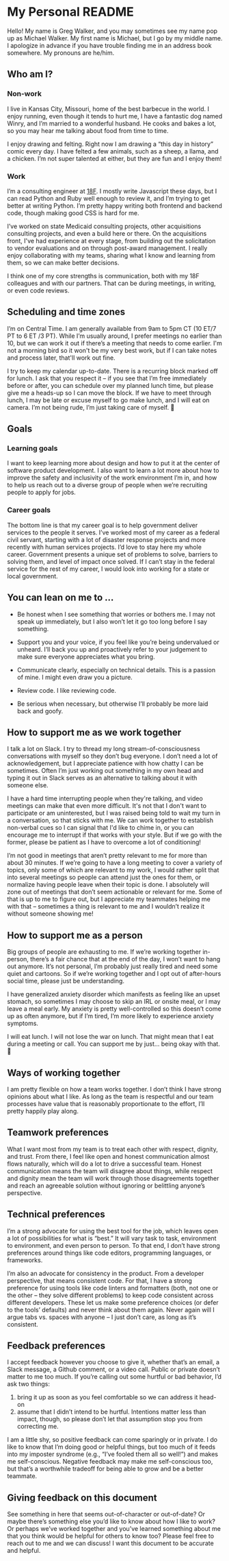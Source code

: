 # My Personal README

Hello! My name is Greg Walker, and you may sometimes see my name pop up as
Michael Walker. My first name is Michael, but I go by my middle name. I
apologize in advance if you have trouble finding me in an address book
somewhere. My pronouns are he/him.

## Who am I?

### Non-work

I live in Kansas City, Missouri, home of the best barbecue in the world. I enjoy
running, even though it tends to hurt me, I have a fantastic dog named Winry,
and I’m married to a wonderful husband. He cooks and bakes a lot, so you may
hear me talking about food from time to time.

I enjoy drawing and felting. Right now I am drawing a “this day in history”
comic every day. I have felted a few animals, such as a sheep, a llama, and a
chicken. I’m not super talented at either, but they are fun and I enjoy them!

### Work

I’m a consulting engineer at [18F](https://18f.gov). I mostly write Javascript
these days, but I can read Python and Ruby well enough to review it, and I’m
trying to get better at writing Python. I’m pretty happy writing both frontend
and backend code, though making good CSS is hard for me.

I’ve worked on state Medicaid consulting projects, other acquisitions consulting
projects, and even a build here or there. On the acquisitions front, I've had
experience at every stage, from building out the solicitation to vendor
evaluations and on through post-award management. I really enjoy collaborating
with my teams, sharing what I know and learning from them, so we can make better
decisions.

I think one of my core strengths is communication, both with my 18F colleagues
and with our partners. That can be during meetings, in writing, or even code
reviews.

## Scheduling and time zones

I’m on Central Time. I am generally available from 9am to 5pm CT (10 ET/7 PT to
6 ET /3 PT). While I’m usually around, I prefer meetings no earlier than 10, but
we can work it out if there’s a meeting that needs to come earlier. I'm not a
morning bird so it won't be my very best work, but if I can take notes and
process later, that'll work out fine.

I try to keep my calendar up-to-date. There is a recurring block marked off for
lunch. I ask that you respect it – if you see that I’m free immediately before
or after, you can schedule over my planned lunch time, but please give me a
heads-up so I can move the block. If we have to meet through lunch, I may be
late or excuse myself to go make lunch, and I will eat on camera. I’m not being
rude, I’m just taking care of myself. 🙂

## Goals

### Learning goals

I want to keep learning more about design and how to put it at the center of
software product development. I also want to learn a lot more about how to
improve the safety and inclusivity of the work environment I’m in, and how to
help us reach out to a diverse group of people when we’re recruiting people to
apply for jobs.

### Career goals

The bottom line is that my career goal is to help government deliver services to
the people it serves. I’ve worked most of my career as a federal civil servant,
starting with a lot of disaster response projects and more recently with human
services projects. I’d love to stay here my whole career. Government presents a
unique set of problems to solve, barriers to solving them, and level of impact
once solved. If I can’t stay in the federal service for the rest of my career, I
would look into working for a state or local government.

## You can lean on me to …

- Be honest when I see something that worries or bothers me. I may not speak up
  immediately, but I also won’t let it go too long before I say something.

- Support you and your voice, if you feel like you’re being undervalued or
  unheard. I’ll back you up and proactively refer to your judgement to make sure
  everyone appreciates what you bring.

- Communicate clearly, especially on technical details. This is a passion of
  mine. I might even draw you a picture.

- Review code. I like reviewing code.

- Be serious when necessary, but otherwise I’ll probably be more laid back and
  goofy.

## How to support me as we work together

I talk a lot on Slack. I try to thread my long stream-of-consciousness
conversations with myself so they don’t bug everyone. I don’t need a lot of
acknowledgement, but I appreciate patience with how chatty I can be sometimes.
Often I’m just working out something in my own head and typing it out in Slack
serves as an alternative to talking about it with someone else.

I have a hard time interrupting people when they're talking, and video meetings
can make that even more difficult. It's not that I don't want to participate or
am uninterested, but I was raised being told to wait my turn in a conversation,
so that sticks with me. We can work together to establish non-verbal cues so I
can signal that I'd like to chime in, or you can encourage me to interrupt if
that works with your style. But if we go with the former, please be patient as
I have to overcome a lot of conditioning!

I’m not good in meetings that aren’t pretty relevant to me for more than about
30 minutes. If we’re going to have a long meeting to cover a variety of topics,
only some of which are relevant to my work, I would rather split that into
several meetings so people can attend just the ones for them, or normalize
having people leave when their topic is done. I absolutely will zone out of
meetings that don’t seem actionable or relevant for me. Some of that is up to me
to figure out, but I appreciate my teammates helping me with that – sometimes a
thing is relevant to me and I wouldn’t realize it without someone showing me!

## How to support me as a person

Big groups of people are exhausting to me. If we’re working together in-person,
there’s a fair chance that at the end of the day, I won’t want to hang out
anymore. It’s not personal, I’m probably just really tired and need some quiet
and cartoons. So if we’re working together and I opt out of after-hours social
time, please just be understanding.

I have generalized anxiety disorder which manifests as feeling like an upset
stomach, so sometimes I may choose to skip an IRL or onsite meal, or I may leave
a meal early. My anxiety is pretty well-controlled so this doesn’t come up as
often anymore, but if I’m tired, I’m more likely to experience anxiety symptoms.

I will eat lunch. I will not lose the war on lunch. That might mean that I eat
during a meeting or call. You can support me by just… being okay with that. 🙂

## Ways of working together

I am pretty flexible on how a team works together. I don’t think I have strong
opinions about what I like. As long as the team is respectful and our team
processes have value that is reasonably proportionate to the effort, I’ll pretty
happily play along.

## Teamwork preferences

What I want most from my team is to treat each other with respect, dignity, and
trust. From there, I feel like open and honest communication almost flows
naturally, which will do a lot to drive a successful team. Honest communication
means the team will disagree about things, while respect and dignity mean the
team will work through those disagreements together and reach an agreeable
solution without ignoring or belittling anyone’s perspective.

## Technical preferences

I’m a strong advocate for using the best tool for the job, which leaves open a
lot of possibilities for what is “best.” It will vary task to task, environment
to environment, and even person to person. To that end, I don’t have strong
preferences around things like code editors, programming languages, or
frameworks.

I’m also an advocate for consistency in the product. From a developer
perspective, that means consistent code. For that, I have a strong preference
for using tools like code linters and formatters (both, not one or the other –
they solve different problems) to keep code consistent across different
developers. These let us make some preference choices (or defer to the tools’
defaults) and never think about them again. Never again will I argue tabs vs.
spaces with anyone – I just don’t care, as long as it’s consistent.

## Feedback preferences

I accept feedback however you choose to give it, whether that’s an email, a
Slack message, a Github comment, or a video call. Public or private doesn’t
matter to me too much. If you’re calling out some hurtful or bad behavior, I’d
ask two things:

1. bring it up as soon as you feel comfortable so we can address it head-on
2. assume that I didn’t intend to be hurtful. Intentions matter less than
   impact, though, so please don’t let that assumption stop you from correcting
  me.

I am a little shy, so positive feedback can come sparingly or in private. I do
like to know that I’m doing good or helpful things, but too much of it feeds
into my imposter syndrome (e.g., “I’ve fooled them all so well!”) and makes me
self-conscious. Negative feedback may make me self-conscious too, but that’s a
worthwhile tradeoff for being able to grow and be a better teammate.

## Giving feedback on this document

See something in here that seems out-of-character or out-of-date? Or maybe
there’s something else you’d like to know about how I like to work? Or perhaps
we’ve worked together and you’ve learned something about me that you think would
be helpful for others to know too? Please feel free to reach out to me and we
can discuss! I want this document to be accurate and helpful.
